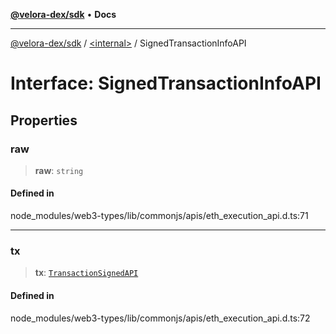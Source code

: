 [**@velora-dex/sdk**](../../README.md) • **Docs**

***

[@velora-dex/sdk](../../globals.md) / [\<internal\>](../README.md) / SignedTransactionInfoAPI

# Interface: SignedTransactionInfoAPI

## Properties

### raw

> **raw**: `string`

#### Defined in

node\_modules/web3-types/lib/commonjs/apis/eth\_execution\_api.d.ts:71

***

### tx

> **tx**: [`TransactionSignedAPI`](../namespaces/home_velenir-gnx570_Projects_Paraswap_paraswap-sdk_node_modules_web3-types_lib_commonjs_index/type-aliases/TransactionSignedAPI.md)

#### Defined in

node\_modules/web3-types/lib/commonjs/apis/eth\_execution\_api.d.ts:72
